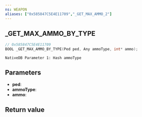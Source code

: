 ```yaml
---
ns: WEAPON
aliases: ["0x585847C5E4E11709","_GET_MAX_AMMO_2"]
---
```

## _GET_MAX_AMMO_BY_TYPE

```c
// 0x585847C5E4E11709
BOOL _GET_MAX_AMMO_BY_TYPE(Ped ped, Any ammoType, int* ammo);
```

```
NativeDB Parameter 1: Hash ammoType
```

## Parameters
* **ped**: 
* **ammoType**: 
* **ammo**: 

## Return value
